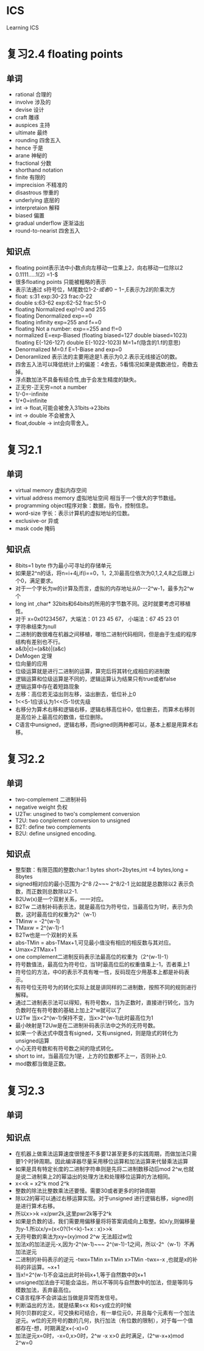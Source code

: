 # ICS
Learning ICS
# 复习2.4 floating points
## 单词
- rational 合理的
- involve 涉及的
- devise 设计
- craft 雕琢
- auspices 主持
- ultimate 最终
- rounding 四舍五入
- hence 于是
- arane 神秘的
- fractional 分数
- shorthand notation
- finite 有限的
- imprecision 不精准的
- disastrous 惨重的
- underlying 底层的
- interpretaion 解释
- biased 偏置
- gradual underflow 逐渐溢出
- round-to-nearist 四舍五入




## 知识点
- floating point表示法中小数点向左移动一位乘上2，向右移动一位除以2
- 0.1111.....1(2) =1-$
- 很多floating points 只能被粗略的表示
- 表示法通过 s符号位，M尾数位1-2-$或者0-1-$,E表示为2的阶乘次方
- float: s:31 exp:30-23 frac:0-22
- double s:63-62 exp:62-52 frac:51-0
- floating Normalized exp!=0 and 255
- floating Denormalized exp==0
- floating infinity exp=255 and f==0
- floating Not a number: exp==255 and f!=0
- normalized E=exp-Biased (floating biased=127 double biased=1023) floating E(-126-127) double E(-1022-1023) M=1+f(隐含的1.f的意思)
- Denormalized M=0.f E=1-Biase and exp=0
- Denoramlized 表示法的主要用途是1.表示为0,2.表示无线接近0的数。
- 四舍五入法可以降低统计上的偏差：4舍去，5看情况如果是偶数进位，奇数去掉。
- 浮点数加法不具备有结合性,由于会发生精度的缺失。
- 正无穷-正无穷=not a number
- 1/-0=-infinite
- 1/+0=infinite
- int -> float,可能会被舍入31bits->23bits
- int -> double 不会被舍入
- float,double -> int会向零舍入。

# 复习2.1
## 单词
- virtual memory 虚拟内存空间
- virtual address memory 虚拟地址空间 相当于一个很大的字节数组。
- programming object程序对象：数据，指令，控制信息。
- word-size 字长：表示计算机的虚拟地址的位数。
- exclusive-or 异或
- mask code 掩码
## 知识点
- 8bits=1 byte 作为最小可寻址的存储单元
- 如果是2^n的话，将n=i+4j,if(i==0，1，2,3)最高位依次为0,1,2,4,8之后跟上i个0，满足要求。
- 对于一个字长为w的计算及而言，虚拟的内存地址从0---2^w-1，最多为2^w个
- long int ,char*  32bits和64bits的所用的字节数不同。这时就要考虑可移植性。
- 对于 x=0x01234567，大端法：01 23 45 67， 小端法：67 45 23 01
- 字符串结束为null
- 二进制的数很难在机器之间移植，哪怕二进制代码相同，但是由于生成的程序结构有差别也不行。
- a&(b|c)=(a&b)|(a&c)
- DeMogen 定理
- 位向量的应用
- 位级运算就是进行二进制的运算，算完后将其转化成相应的进制数
- 逻辑运算和位级运算是不同的，逻辑运算认为结果只有true或者false
- 逻辑运算中存在着短路现象
- 左移：高位若无溢出则左移，溢出删去，低位补上0
- 1<<5-1应该认为1<<(5-1)优先级
- 右移分为算术右移和逻辑右移，逻辑右移高位补0，低位删去，而算术右移则是高位补上最高位的数值，低位删除。
- C语言中unsigned，逻辑右移，而signed则两种都可以，基本上都是用算术右移。

# 复习2.2
## 单词
- two-complement 二进制补码
- negative weight 负权
- U2Tw: unsgined to two's complement conversion
- T2U: two conplement conversion to unsigned
- B2T: define two complements
- B2U: define unsigned encoding.
## 知识点
- 整型数：有限范围的整数char:1 bytes short=2bytes,int =4 bytes,long = 8bytes
- signed相对应的最小范围为-2^8 /2~~~ 2^8/2-1 比如就是总数除以2 表示负数，而正数则总数除以2-1.
- B2Uw(x)是一个双射关系，一一对应。
- B2Tw 二进制补码表示法，就是最高位为符号位，当最高位为1时，表示为负数，这时最高位的权重为2^（w-1）
- TMinw = -2^(w-1)
- TMaxw = 2^(w-1)-1
- B2Tw也是一个双射的关系
- abs-TMin = abs-TMax+1,可见最小值没有相应的相反数与其对应。
- Umax=2TMax+1
- one complement二进制反码表示法最高位的权重为（2^(w-1)-1）
- 符号数值法，最高位为符号位，当1时最高位后的权重值乘上-1，否者乘上1
- 符号位的方法，中0的表示不具有唯一性，反码现在少用基本上都是补码表示。
- 有符号位无符号为的转化实际上就是讲同样的二进制数，按照不同的规则进行解释。
- 通过二进制表示法可以得知，有符号数x，当为正数时，直接进行转化，当为负数时在有符号数的基础上加上2^w就可以了
- U2Tw 当x<2^(w-1)保持不变，当x>2^(w-1)此时最高位为1
- 最小映射是T2Uw是在二进制补码表示法中之外的无符号数。
- 如果一个表达式中既含有signed，又有unsigned，则是隐式的转化为unsigned运算
- 小心无符号数和有符号数之间的隐式转化。
- short to int，当最高位为1是，上方的位数都不上一，否则补上0.
- mod数都当做是正数。
# 复习2.3
## 单词
## 知识点
- 在机器上做乘法运算速度很慢差不多要12甚至更多的实践周期，而做加法只需要1个时钟周期。因此编译器尽量采用移位运算和加法运算来代替乘法运算
- 如果是具有特定长度的二进制字符串则是先将二进制数移动后mod 2^w,也就是说二进制乘上2的幂溢出的处理方法和处理移位运算的方法相同。
- x<<k = x2^k mod 2^k
- 整数的除法比整数乘法还要慢。需要30或者更多的时钟周期
- 除以2的幂可以通过右移运算实现。对于unsigned 进行逻辑右移，signed则是进行算术右移。
- 所以x>>k =x/pwr2k,这里pwr2k等于2^k
- 如果是负数的话，我们需要用偏移量将将答案调成向上取整。如x/y,则偏移量为y-1.所以x/y=(x<0?(1<<k)-1+x : x)>>k
- 无符号数的乘法为xy=(xy)mod 2^w 无法超过w位
- 加法x的加法逆元-x,因为-2^(w-1)~~~ 2^(w-1)-1之间，所以-2^（w-1）不再加法逆元
- 二进制的补码表示的逆元 -twx=TMin x=TMin x>TMin -twx=-x ,也就是x的补码的非运算。~x+1
- 当x!=2^(w-1)不会溢出此时补码x+1,等于自然数中的x+1
- unsigned加法由于可能会溢出，所以不等同与自然数中的加法，但是等同与模数加法，丢弃最高位。
- C语言程序不会讲溢出当做是异常而发信号。
- 判断溢出的方法，就是结果s<x 和s<y成立的时候
- 阿尔贝群的定义，可交换和可结合，有一单位元0，并且每个元素有一个加法逆元。w位的无符号的数的几何，执行加法（有位数的限制），对于每一个值都存在-想，时期满足x+(-x)=0
- 加法逆元x=0时，-x=0,x>0时，2^w -x x>0 此时满足，(2^w-x+x)mod 2^w=0

















